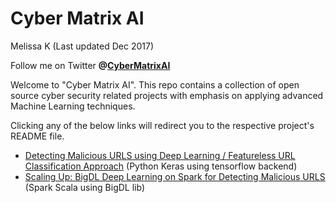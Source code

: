 # Cyber Matrix AI

Melissa K (Last updated Dec 2017)

Follow me on Twitter **@[CyberMatrixAI](https://twitter.com/CyberMatrixAI)**

Welcome to "Cyber Matrix AI". This repo contains a collection of open source cyber security related projects with emphasis on applying advanced Machine Learning techniques.

Clicking any of the below links will redirect you to the respective project's README file.

- [Detecting Malicious URLS using Deep Learning / Featureless URL Classification Approach](Malicious-URL-Detection-Deep-Learning/README.md) (Python Keras using tensorflow backend)
- [Scaling Up: BigDL Deep Learning on Spark for Detecting Malicious URLS](BigDL-Spark-Malicious-URL-Detection-Deep-Learning/README.md) (Spark Scala using BigDL lib)


